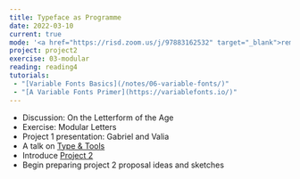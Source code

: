 ```yaml
---
title: Typeface as Programme
date: 2022-03-10
current: true
mode: '<a href="https://risd.zoom.us/j/97883162532" target="_blank">remote</a>'
project: project2
exercise: 03-modular
reading: reading4
tutorials:
 - "[Variable Fonts Basics](/notes/06-variable-fonts/)"
 - "[A Variable Fonts Primer](https://variablefonts.io/)"
---
```


- Discussion: On the Letterform of the Age
- Exercise: Modular Letters
- Project 1 presentation: Gabriel and Valia
- A talk on [Type & Tools](https://motsuka.com/webtype-lectures/type-tools/)
- Introduce [Project 2](/projects/project2/)
- Begin preparing project 2 proposal ideas and sketches